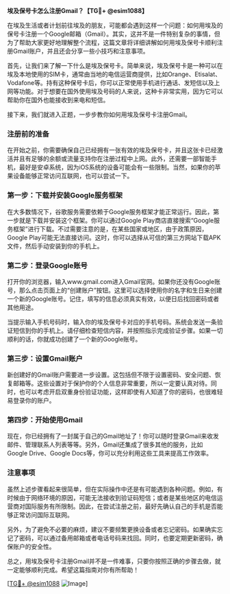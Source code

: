 **埃及保号卡怎么注册Gmail？【TG💪+ @esim1088】**

在埃及生活或者计划前往埃及的朋友，可能都会遇到这样一个问题：如何用埃及的保号卡注册一个Google邮箱（Gmail）。其实，这并不是一件特别复杂的事情，但为了帮助大家更好地理解整个流程，这篇文章将详细讲解如何用埃及保号卡顺利注册Gmail账户，并且还会分享一些小技巧和注意事项。

首先，让我们来了解一下什么是埃及保号卡。简单来说，埃及保号卡是一种可以在埃及本地使用的SIM卡，通常由当地的电信运营商提供，比如Orange、Etisalat、Vodafone等。持有这种保号卡后，你可以正常使用手机进行通话、发短信以及上网等功能。对于想要在国外使用埃及号码的人来说，这种卡非常实用，因为它可以帮助你在国外也能接收到来电和短信。

接下来，我们就进入正题，一步步教你如何用埃及保号卡注册Gmail。

### 注册前的准备

在开始之前，你需要确保自己已经拥有一张有效的埃及保号卡，并且这张卡已经激活并且有足够的余额或流量支持你在注册过程中上网。此外，还需要一部智能手机，最好是安卓系统，因为iOS系统的设备可能会有一些限制。当然，如果你的苹果设备能够正常访问互联网，也可以尝试一下。

### 第一步：下载并安装Google服务框架

在大多数情况下，谷歌服务需要依赖于Google服务框架才能正常运行。因此，第一步就是下载并安装这个框架。你可以通过Google Play商店直接搜索“Google服务框架”进行下载。不过需要注意的是，在某些国家或地区，由于政策原因，Google Play可能无法直接访问。这时，你可以选择从可信的第三方网站下载APK文件，然后手动安装到你的手机上。

### 第二步：登录Google账号

打开你的浏览器，输入www.gmail.com进入Gmail官网。如果你还没有Google账号，那么点击页面上的“创建账户”按钮。这里可以选择使用你的名字和生日来创建一个新的Google账号。记住，填写的信息必须真实有效，以便日后找回密码或者其他用途。

当提示输入手机号码时，输入你的埃及保号卡对应的手机号码。系统会发送一条验证短信到你的手机上。请仔细检查短信内容，并按照指示完成验证步骤。如果一切顺利的话，你就成功创建了一个新的Google账号。

### 第三步：设置Gmail账户

新创建好的Gmail账户需要进一步设置。这包括但不限于设置密码、安全问题、恢复邮箱等。这些设置对于保护你的个人信息非常重要，所以一定要认真对待。同时，也可以考虑开启双重身份验证功能，这样即使有人知道了你的密码，也很难轻易登录你的账户。

### 第四步：开始使用Gmail

现在，你已经拥有了一封属于自己的Gmail地址了！你可以随时登录Gmail来收发邮件、管理联系人列表等等。另外，Gmail还集成了很多其他的服务，比如Google Drive、Google Docs等，你可以充分利用这些工具来提高工作效率。

### 注意事项

虽然上述步骤看起来很简单，但在实际操作中还是有可能遇到各种问题。例如，有时候由于网络环境的原因，可能无法接收到验证码短信；或者是某些地区的电信运营商对国际服务有所限制。因此，在尝试注册之前，最好先确认自己的手机是否能够正常访问国际互联网。

另外，为了避免不必要的麻烦，建议不要频繁更换设备或者忘记密码。如果确实忘记了密码，可以通过备用邮箱或者电话号码来找回。同时，也要定期更新密码，确保账户的安全性。

总之，用埃及保号卡注册Gmail并不是一件难事，只要你按照正确的步骤去做，就一定能够顺利完成。希望这篇指南对你有所帮助！

[[TG💪+ @esim1088](https://t.me/s/esim1088) ![Image](https://i.postimg.cc/4NQfJmqS/Snipaste-2025-05-13-00-14-12.png)]
